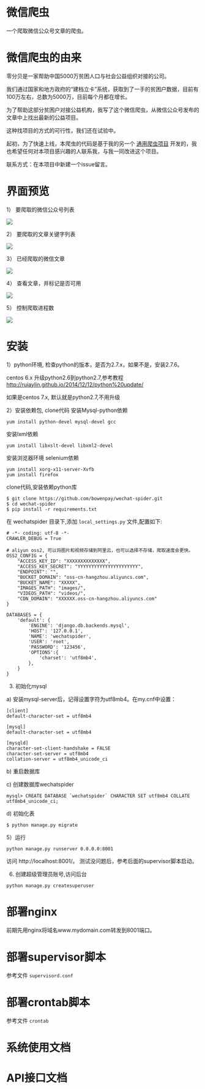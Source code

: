 # 微信爬虫
一个爬取微信公众号文章的爬虫。 

# 微信爬虫的由来
零分贝是一家帮助中国5000万贫困人口与社会公益组织对接的公司。

我们通过国家和地方政府的“建档立卡”系统，获取到了一手的贫困户数据，目前有100万左右，总数为5000万，目前每个月都在增长。

为了帮助这部分贫困户对接公益机构，我写了这个微信爬虫，从微信公众号发布的文章中上找出最新的公益项目。

这种找项目的方式的可行性，我们还在试验中。 

起初，为了快速上线，本爬虫的代码是基于我的另一个 [通用爬虫项目](https://github.com/yijingping/unicrawler) 开发的，我也希望任何对本项目感兴趣的人联系我，与我一同改进这个项目。

联系方式：在本项目中新建一个issue留言。

# 界面预览

1） 要爬取的微信公众号列表

![](docs/images/1.jpg?raw=true)

2） 要爬取的文章关键字列表

![](docs/images/2.png?raw=true)

3） 已经爬取的微信文章

![](docs/images/3.png?raw=true)

4） 查看文章，并标记是否可用

![](docs/images/4.jpg?raw=true)

5） 控制爬取进程数

![](docs/images/5.png?raw=true)


# 安装

1）python环境, 检查python的版本，是否为2.7.x，如果不是，安装2.7.6。

centos 6.x 升级python2.6到python2.7,参考教程 http://ruiaylin.github.io/2014/12/12/python%20update/

如果是centos 7.x, 默认就是python2.7,不用升级

2）安装依赖包, clone代码
安装Mysql-python依赖
```
yum install python-devel mysql-devel gcc
```

安装lxml依赖
```
yum install libxslt-devel libxml2-devel
```

安装浏览器环境 selenium依赖
```
yum install xorg-x11-server-Xvfb
yum install firefox
```

clone代码,安装依赖python库
```
$ git clone https://github.com/bowenpay/wechat-spider.git
$ cd wechat-spider
$ pip install -r requirements.txt
```

在 wechatspider 目录下,添加 `local_settings.py` 文件,配置如下:
```
# -*- coding: utf-8 -*-
CRAWLER_DEBUG = True

# aliyun oss2, 可以将图片和视频存储到阿里云，也可以选择不存储，爬取速度会更快。
OSS2_CONFIG = {
    "ACCESS_KEY_ID": "XXXXXXXXXXXXXX",
    "ACCESS_KEY_SECRET": "YYYYYYYYYYYYYYYYYYYYYY",
    "ENDPOINT": "",
    "BUCKET_DOMAIN": "oss-cn-hangzhou.aliyuncs.com",
    "BUCKET_NAME": "XXXXX",
    "IMAGES_PATH": "images/",
    "VIDEOS_PATH": "videos/",
    "CDN_DOMAIN": "XXXXXX.oss-cn-hangzhou.aliyuncs.com"
}

DATABASES = {
    'default': {
        'ENGINE': 'django.db.backends.mysql',
        'HOST': '127.0.0.1',
        'NAME': 'wechatspider',
        'USER': 'root',
        'PASSWORD': '123456',
        'OPTIONS':{
            'charset': 'utf8mb4',
        },
    }
}
```

3) 初始化mysql

a) 安装mysql-server后，记得设置字符为utf8mb4。在my.cnf中设置：

```
[client]
default-character-set = utf8mb4

[mysql]
default-character-set = utf8mb4

[mysqld]
character-set-client-handshake = FALSE
character-set-server = utf8mb4
collation-server = utf8mb4_unicode_ci
```

b) 重启数据库

c) 创建数据库wechatspider

```
mysql> CREATE DATABASE `wechatspider` CHARACTER SET utf8mb4 COLLATE utf8mb4_unicode_ci;
```

d) 初始化表
```
$ python manage.py migrate
```

5）运行

```
python manage.py runserver 0.0.0.0:8001
```
访问 http://localhost:8001/。 测试没问题后，参考后面的supervisor脚本启动。

6) 创建超级管理员账号,访问后台
```
python manage.py createsuperuser
```

# 部署nginx
前期先用nginx将域名www.mydomain.com转发到8001端口。

# 部署supervisor脚本
参考文件 `supervisord.conf`

# 部署crontab脚本
参考文件 `crontab`

# 系统使用文档


# API接口文档

